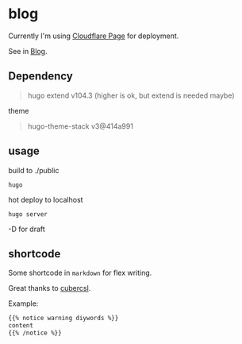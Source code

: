# blog

Currently I'm using [Cloudflare Page](https://developers.cloudflare.com/pages/framework-guides/deploy-a-hugo-site/) for deployment.

See in [Blog](https://zztrans.top).

## Dependency

> hugo extend v104.3 (higher is ok, but extend is needed maybe)

theme 

> hugo-theme-stack v3@414a991

## usage

build to ./public

```shell
hugo
```

hot deploy to localhost

```shell
hugo server
```

-D for draft 

## shortcode

Some shortcode in `markdown` for flex writing. 

Great thanks to [cubercsl](https://github.com/cubercsl).

Example:

```markdown
{{% notice warning diywords %}}
content
{{% /notice %}}
```

